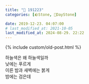 ```yaml
---
title: "🌱 191223"
categories: [🪨Stone, 🌱DayStone]

date: 2019-12-23. 04:07:00
# last_modified_at: 2021-10-05
last_modified_at: 2024-08-29. 22:22
---
```


{% include custom/old-post.html %}

하늘색은 왜 하늘색일까  
낮에는 푸르게  
이른 밤과 새벽에는 붉게  
밤에는 검은데  
